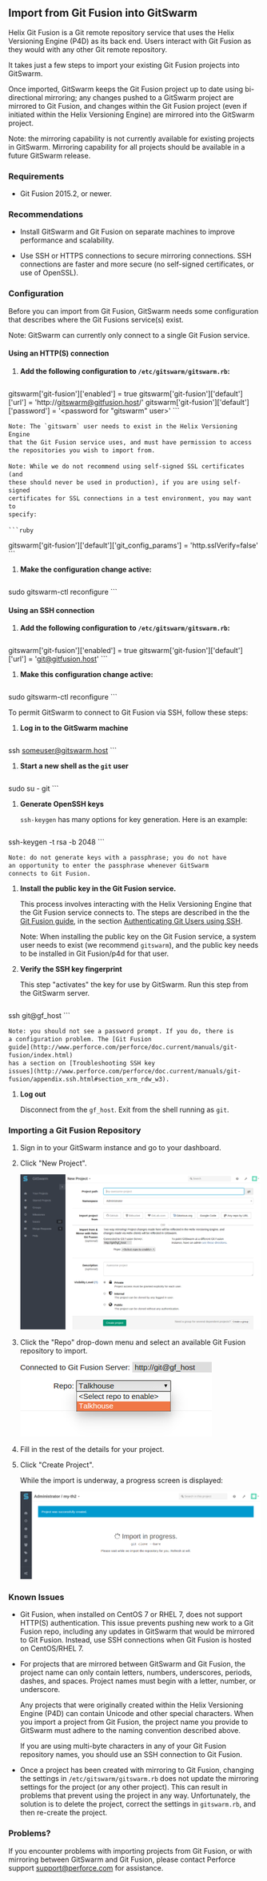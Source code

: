 ## Import from Git Fusion into GitSwarm

Helix Git Fusion is a Git remote repository service that uses the Helix
Versioning Engine (P4D) as its back end. Users interact with Git Fusion as
they would with any other Git remote repository.

It takes just a few steps to import your existing Git Fusion projects into
GitSwarm.

Once imported, GitSwarm keeps the Git Fusion project up to date using
bi-directional mirroring; any changes pushed to a GitSwarm project are
mirrored to Git Fusion, and changes within the Git Fusion project (even if
initiated within the Helix Versioning Engine) are mirrored into the
GitSwarm project.

Note: the mirroring capability is not currently available for existing
projects in GitSwarm. Mirroring capability for all projects should be
available in a future GitSwarm release.

### Requirements

* Git Fusion 2015.2, or newer.

### Recommendations

* Install GitSwarm and Git Fusion on separate machines to improve
  performance and scalability.

* Use SSH or HTTPS connections to secure mirroring connections. SSH
  connections are faster and more secure (no self-signed certificates,
  or use of OpenSSL).

### Configuration

Before you can import from Git Fusion, GitSwarm needs some configuration
that describes where the Git Fusions service(s) exist.

Note: GitSwarm can currently only connect to a single Git Fusion service.

#### Using an HTTP(S) connection

1.  **Add the following configuration to `/etc/gitswarm/gitswarm.rb`:**

    ```ruby
gitswarm['git-fusion']['enabled']             = true
gitswarm['git-fusion']['default']['url']      = 'http://gitswarm@gitfusion.host/'
gitswarm['git-fusion']['default']['password'] = '<password for "gitswarm" user>'
    ```

    Note: The `gitswarm` user needs to exist in the Helix Versioning Engine
    that the Git Fusion service uses, and must have permission to access
    the repositories you wish to import from.

    Note: While we do not recommend using self-signed SSL certificates (and
    these should never be used in production), if you are using self-signed
    certificates for SSL connections in a test environment, you may want to
    specify:

    ```ruby
gitswarm['git-fusion']['default']['git_config_params'] = 'http.sslVerify=false'
    ```

1.  **Make the configuration change active:**

    ```bash
sudo gitswarm-ctl reconfigure
    ```

#### Using an SSH connection

1.  **Add the following configuration to `/etc/gitswarm/gitswarm.rb`:**

    ```ruby
gitswarm['git-fusion']['enabled']                      = true
gitswarm['git-fusion']['default']['url']               = 'git@gitfusion.host'
    ```

1.  **Make this configuration change active:**

    ```bash
sudo gitswarm-ctl reconfigure
    ```

To permit GitSwarm to connect to Git Fusion via SSH, follow these steps:

1.  **Log in to the GitSwarm machine**

    ```bash
ssh someuser@gitswarm.host
    ```

1.  **Start a new shell as the `git` user**

    ```bash
sudo su - git
    ```

1.  **Generate OpenSSH keys**

    `ssh-keygen` has many options for key generation. Here is an
    example:

    ```bash
ssh-keygen -t rsa -b 2048
    ```

    Note: do not generate keys with a passphrase; you do not have
    an opportunity to enter the passphrase whenever GitSwarm
    connects to Git Fusion.

1.  **Install the public key in the Git Fusion service.**

    This process involves interacting with the Helix Versioning Engine
    that the Git Fusion service connects to. The steps are
    described in the the [Git Fusion
    guide](http://www.perforce.com/perforce/doc.current/manuals/git-fusion/index.html),
    in the section [Authenticating Git Users using
    SSH](http://www.perforce.com/perforce/r15.1/manuals/git-fusion/appendix.ssh.html).

    Note: When installing the public key on the Git Fusion service,
    a system user needs to exist (we recommend `gitswarm`), and the
    public key needs to be installed in Git Fusion/p4d for that user.

1.  **Verify the SSH key fingerprint**

    This step "activates" the key for use by GitSwarm. Run this step
    from the GitSwarm server.

    ```bash
ssh git@gf_host
    ```

    Note: you should not see a password prompt. If you do, there is
    a configuration problem. The [Git Fusion
    guide](http://www.perforce.com/perforce/doc.current/manuals/git-fusion/index.html)
    has a section on [Troubleshooting SSH key
    issues](http://www.perforce.com/perforce/doc.current/manuals/git-fusion/appendix.ssh.html#section_xrm_rdw_w3).

1.  **Log out**

    Disconnect from the `gf_host`. Exit from the shell running as
    `git`.

### Importing a Git Fusion Repository

1.  Sign in to your GitSwarm instance and go to your dashboard.
1.  Click "New Project".

    ![New project page](gitfusion_importer/new_project_page.png)

1.  Click the "Repo" drop-down menu and select an available
    Git Fusion repository to import.

    ![Select repository to import](gitfusion_importer/choose_repo.png)

1.  Fill in the rest of the details for your project.

1.  Click "Create Project".

    While the import is underway, a progress screen is displayed:

    ![Import in progress](gitfusion_importer/import_in_progress.png)

### Known Issues

* Git Fusion, when installed on CentOS 7 or RHEL 7, does not support
  HTTP(S) authentication. This issue prevents pushing new work to a
  Git Fusion repo, including any updates in GitSwarm that would be
  mirrored to Git Fusion. Instead, use SSH connections when Git Fusion
  is hosted on CentOS/RHEL 7.

* For projects that are mirrored between GitSwarm and Git Fusion, the
  project name can only contain letters, numbers, underscores, periods,
  dashes, and spaces. Project names must begin with a letter, number,
  or underscore.

  Any projects that were originally created within the Helix Versioning
  Engine (P4D) can contain Unicode and other special characters. When
  you import a project from Git Fusion, the project name you provide to
  GitSwarm must adhere to the naming convention described above.

  If you are using multi-byte characters in any of your Git Fusion
  repository names, you should use an SSH connection to Git Fusion.

* Once a project has been created with mirroring to Git Fusion, changing
  the settings in `/etc/gitswarm/gitswarm.rb` does not update the
  mirroring settings for the project (or any other project). This can
  result in problems that prevent using the project in any way.
  Unfortunately, the solution is to delete the project, correct the
  settings in `gitswarm.rb`, and then re-create the project.

### Problems?

If you encounter problems with importing projects from Git Fusion, or with
mirroring between GitSwarm and Git Fusion, please contact
Perforce support <support@perforce.com> for assistance.
